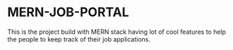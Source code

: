 # MERN-JOB-PORTAL
This is the project build with MERN stack having lot of cool features to help the people to keep track of their job applications.
